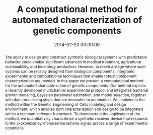 ---
title: "A computational method for automated characterization of genetic components"
subtitle: ""
summary: ""
authors: 
- Yordanov B
- Dalchau N
- Grant PK
- Pedersen M
- Emmott S
- Haseloff J
- Phillips A


tags: []
categories: [Synthetic Biology]
date: 2014-02-20 00:00:00
publishDate: 2014-02-20 00:00:00
featured: false
draft: false
publication: 'ACS Synthetic Biology'
publication_types: ["2"]

doi: 'https://dx.doi.org/10.1021/sb400152n'
abstract: The ability to design and construct synthetic biological systems with predictable behavior could enable significant advances in medical treatment, agricultural sustainability, and bioenergy production. However, to reach a stage where such systems can be reliably designed from biological components, integrated experimental and computational techniques that enable robust component characterization are needed. In this paper we present a computational method for the automated characterization of genetic components. Our method exploits a recently developed multichannel experimental protocol and integrates bacterial growth modeling, Bayesian parameter estimation, and model selection, together with data processing steps that are amenable to automation. We implement the method within the Genetic Engineering of Cells modeling and design environment, which enables both characterization and design to be integrated within a common software framework. To demonstrate the application of the method, we quantitatively characterize a synthetic receiver device that responds to the 3-oxohexanoyl-homoserine lactone signal, across a range of experimental conditions.

projects: []
---